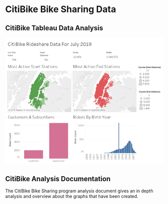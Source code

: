 # CitiBike Bike Sharing Data

## CitiBike Tableau Data Analysis
![CitiBike_Trip](Images/CitiBike_Ride_Share_Data.png)

## CitiBike Analysis Documentation
The CitiBike Bike Sharing program analysis document gives an in depth analysis and overview about the graphs that have been created.
